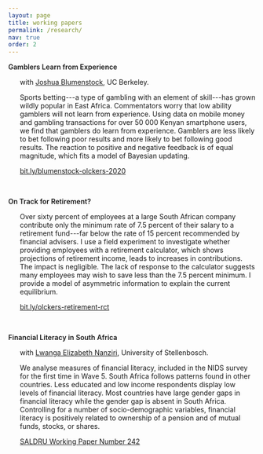 ```yaml
---
layout: page
title: working papers
permalink: /research/
nav: true
order: 2
---
```


<style type="text/css" media="screen">
ul {
  list-style-type: none;
}
li {
  margin-top: .1rem;
}
b, strong { font-weight: 600; }
</style>


**Gamblers Learn from Experience**
  - with [Joshua Blumenstock](http://www.jblumenstock.com/), UC Berkeley.

  - Sports betting---a type of gambling with an element of skill---has grown wildly popular in East Africa. Commentators worry that low ability gamblers will not learn from experience. Using data on mobile money and gambling transactions for over 50 000 Kenyan smartphone users, we find that gamblers do learn from experience. Gamblers are less likely to bet following poor results and more likely to bet following good results. The reaction to positive and negative feedback is of equal magnitude, which fits a model of Bayesian updating.

  - <i class="far fa-file-pdf"></i> [bit.ly/blumenstock-olckers-2020](http://bit.ly/blumenstock-olckers-2020)

<br>




**On Track for Retirement?**

  - Over sixty percent of employees at a large South African company contribute only the minimum rate of 7.5 percent of their salary to a retirement fund---far below the rate of 15 percent recommended by financial advisers. I use a field experiment to investigate whether providing employees with a retirement calculator, which shows projections of retirement income, leads to increases in contributions. The impact is negligible. The lack of response to the calculator suggests many employees may wish to save less than the 7.5 percent minimum. I provide a model of asymmetric information to explain the current equilibrium.

  - <i class="far fa-file-pdf"></i> [bit.ly/olckers-retirement-rct](http://bit.ly/olckers-retirement-rct)

<br>




**Financial Literacy in South Africa**
  - with [Lwanga Elizabeth Nanziri](https://sites.google.com/view/elnanziri), University of Stellenbosch.

  - We analyse measures of financial literacy,  included  in  the  NIDS  survey for the first time in Wave 5. South  Africa  follows  patterns  found  in  other  countries. Less educated and low  income  respondents  display low levels of financial literacy. Most countries have large gender gaps in financial literacy while the  gender  gap  is  absent in  South  Africa.  Controlling  for  a  number  of  socio-demographic  variables,  financial literacy is positively related to ownership of a pension and of mutual funds, stocks, or shares.

  - <i class="far fa-file-pdf"></i>  [SALDRU Working Paper Number 242](http://www.opensaldru.uct.ac.za/bitstream/handle/11090/957/2019_242_Saldruwp.pdf)

